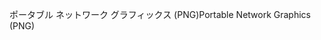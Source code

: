 <span data-ttu-id="b93bc-101">ポータブル ネットワーク グラフィックス (PNG)</span><span class="sxs-lookup"><span data-stu-id="b93bc-101">Portable Network Graphics (PNG)</span></span>